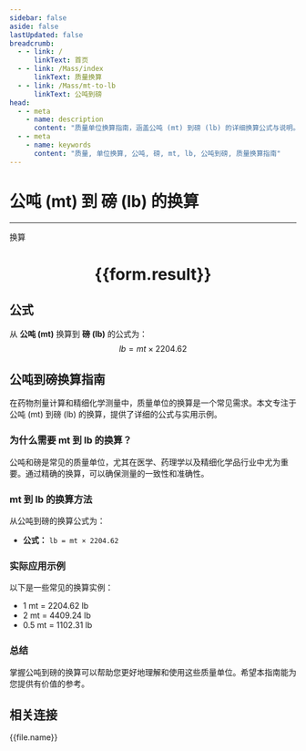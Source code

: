 ```yaml
---
sidebar: false
aside: false
lastUpdated: false
breadcrumb:
  - - link: /
      linkText: 首页
  - - link: /Mass/index
      linkText: 质量换算
  - - link: /Mass/mt-to-lb
      linkText: 公吨到磅
head:
  - - meta
    - name: description
      content: "质量单位换算指南，涵盖公吨 (mt) 到磅 (lb) 的详细换算公式与说明。"
  - - meta
    - name: keywords
      content: "质量, 单位换算, 公吨, 磅, mt, lb, 公吨到磅, 质量换算指南"
---
```

# 公吨 (mt) 到 磅 (lb) 的换算
---
<script setup>
import { onMounted, reactive, inject, ref } from 'vue'
import { NButton, NForm, NFormItem, NInput, NInputNumber, NSelect, NCard, useMessage,NGrid ,NGi } from 'naive-ui'
import { defineClientComponent } from 'vitepress'
import { Mass } from '../../files';

const convert = inject('convert')

const form = reactive({
  number: null,
  result: '',
})

const convertHandler = () => {
  if (form.number !== null && !isNaN(form.number)) {
    const convertedValue = parseFloat(form.number) * 2204.62
    form.result = `${form.number}mt = ${convertedValue.toFixed(2)}lb`
  } else {
    form.result = '请输入有效的数值。'
  }
}
</script>

<n-form size="large" :model="form">
  <n-form-item label="公吨 (mt)">
    <n-input-number v-model:value="form.number" placeholder="输入公吨" style="width: 100%" />
  </n-form-item>
  <n-form-item>
    <n-button type="primary" @click="convertHandler" block>换算</n-button>
  </n-form-item>
</n-form>

<n-card  embedded :bordered="false" hoverable>
  <div  style="text-align:center">
    <h1>{{form.result}}</h1>
  </div>
</n-card>

## 公式

从 **公吨 (mt)** 换算到 **磅 (lb)** 的公式为：
$$ lb = mt \times 2204.62 $$

## 公吨到磅换算指南

在药物剂量计算和精细化学测量中，质量单位的换算是一个常见需求。本文专注于公吨 (mt) 到磅 (lb) 的换算，提供了详细的公式与实用示例。

### 为什么需要 mt 到 lb 的换算？

公吨和磅是常见的质量单位，尤其在医学、药理学以及精细化学品行业中尤为重要。通过精确的换算，可以确保测量的一致性和准确性。

### mt 到 lb 的换算方法

从公吨到磅的换算公式为：

- **公式：** `lb = mt × 2204.62`

### 实际应用示例

以下是一些常见的换算实例：

- 1 mt = 2204.62 lb
- 2 mt = 4409.24 lb
- 0.5 mt = 1102.31 lb

### 总结

掌握公吨到磅的换算可以帮助您更好地理解和使用这些质量单位。希望本指南能为您提供有价值的参考。

## 相关连接
<n-grid x-gap="12" :cols="4">
  <n-gi v-for="(file, index) in Mass" :key="index">
    <n-button
      text
      tag="a"
      :href="file.path"
      type="primary"
    >
      {{file.name}}
    </n-button>
  </n-gi>
</n-grid>